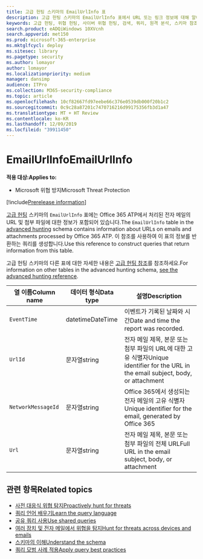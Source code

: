 ```yaml
---
title: 고급 헌팅 스키마의 EmailUrlInfo 표
description: 고급 헌팅 스키마의 EmailUrlInfo 표에서 URL 또는 링크 정보에 대해 알아봅니다.
keywords: 고급 헌팅, 위협 헌팅, 사이버 위협 헌팅, 검색, 쿼리, 원격 분석, 스키마 참조, kusto, 표, 열, 데이터 형식, 설명, EmailUrlInfo, 네트워크 메시지 ID, URL, 링크
search.product: eADQiWindows 10XVcnh
search.appverid: met150
ms.prod: microsoft-365-enterprise
ms.mktglfcycl: deploy
ms.sitesec: library
ms.pagetype: security
ms.author: lomayor
author: lomayor
ms.localizationpriority: medium
manager: dansimp
audience: ITPro
ms.collection: M365-security-compliance
ms.topic: article
ms.openlocfilehash: 10cf82667fd97eebe66c376e0539db000f20b1c2
ms.sourcegitcommit: 0c9c28a87201c7470716216d99175356fb3d1a47
ms.translationtype: MT + HT Review
ms.contentlocale: ko-KR
ms.lasthandoff: 12/09/2019
ms.locfileid: "39911450"
---
```

# <a name="emailurlinfo"></a><span data-ttu-id="16d7d-104">EmailUrlInfo</span><span class="sxs-lookup"><span data-stu-id="16d7d-104">EmailUrlInfo</span></span>

<span data-ttu-id="16d7d-105">**적용 대상:**</span><span class="sxs-lookup"><span data-stu-id="16d7d-105">**Applies to:**</span></span>
- <span data-ttu-id="16d7d-106">Microsoft 위협 방지</span><span class="sxs-lookup"><span data-stu-id="16d7d-106">Microsoft Threat Protection</span></span>

[!include[Prerelease information](prerelease.md)]

<span data-ttu-id="16d7d-107">[고급 헌팅](advanced-hunting-overview.md) 스키마의 `EmailUrlInfo` 표에는 Office 365 ATP에서 처리된 전자 메일의 URL 및 첨부 파일에 대한 정보가 포함되어 있습니다.</span><span class="sxs-lookup"><span data-stu-id="16d7d-107">The `EmailUrlInfo` table in the [advanced hunting](advanced-hunting-overview.md) schema contains information about URLs on emails and attachments processed by Office 365 ATP.</span></span> <span data-ttu-id="16d7d-108">이 참조를 사용하여 이 표의 정보를 반환하는 쿼리를 생성합니다.</span><span class="sxs-lookup"><span data-stu-id="16d7d-108">Use this reference to construct queries that return information from this table.</span></span>

<span data-ttu-id="16d7d-109">고급 헌팅 스키마의 다른 표에 대한 자세한 내용은 [고급 헌팅 참조](advanced-hunting-schema-tables.md)를 참조하세요.</span><span class="sxs-lookup"><span data-stu-id="16d7d-109">For information on other tables in the advanced hunting schema, [see the advanced hunting reference](advanced-hunting-schema-tables.md).</span></span>

| <span data-ttu-id="16d7d-110">열 이름</span><span class="sxs-lookup"><span data-stu-id="16d7d-110">Column name</span></span> | <span data-ttu-id="16d7d-111">데이터 형식</span><span class="sxs-lookup"><span data-stu-id="16d7d-111">Data type</span></span> | <span data-ttu-id="16d7d-112">설명</span><span class="sxs-lookup"><span data-stu-id="16d7d-112">Description</span></span> |
|-------------|-----------|-------------|
| `EventTime` | <span data-ttu-id="16d7d-113">datetime</span><span class="sxs-lookup"><span data-stu-id="16d7d-113">DateTime</span></span> | <span data-ttu-id="16d7d-114">이벤트가 기록된 날짜와 시간</span><span class="sxs-lookup"><span data-stu-id="16d7d-114">Date and time the report was recorded.</span></span> |
| `UrlId` | <span data-ttu-id="16d7d-115">문자열</span><span class="sxs-lookup"><span data-stu-id="16d7d-115">string</span></span> | <span data-ttu-id="16d7d-116">전자 메일 제목, 본문 또는 첨부 파일의 URL에 대한 고유 식별자</span><span class="sxs-lookup"><span data-stu-id="16d7d-116">Unique identifier for the URL in the email subject, body, or attachment</span></span> |
| `NetworkMessageId` | <span data-ttu-id="16d7d-117">문자열</span><span class="sxs-lookup"><span data-stu-id="16d7d-117">string</span></span> | <span data-ttu-id="16d7d-118">Office 365에서 생성되는 전자 메일의 고유 식별자</span><span class="sxs-lookup"><span data-stu-id="16d7d-118">Unique identifier for the email, generated by Office 365</span></span> |
| `Url` | <span data-ttu-id="16d7d-119">문자열</span><span class="sxs-lookup"><span data-stu-id="16d7d-119">string</span></span> | <span data-ttu-id="16d7d-120">전자 메일 제목, 본문 또는 첨부 파일의 전체 URL</span><span class="sxs-lookup"><span data-stu-id="16d7d-120">Full URL in the email subject, body, or attachment</span></span> |

## <a name="related-topics"></a><span data-ttu-id="16d7d-121">관련 항목</span><span class="sxs-lookup"><span data-stu-id="16d7d-121">Related topics</span></span>
- [<span data-ttu-id="16d7d-122">사전 대응식 위협 탐지</span><span class="sxs-lookup"><span data-stu-id="16d7d-122">Proactively hunt for threats</span></span>](advanced-hunting-overview.md)
- [<span data-ttu-id="16d7d-123">쿼리 언어 배우기</span><span class="sxs-lookup"><span data-stu-id="16d7d-123">Learn the query language</span></span>](advanced-hunting-query-language.md)
- [<span data-ttu-id="16d7d-124">공유 쿼리 사용</span><span class="sxs-lookup"><span data-stu-id="16d7d-124">Use shared queries</span></span>](advanced-hunting-shared-queries.md)
- [<span data-ttu-id="16d7d-125">여러 장치 및 전자 메일에서 위협을 탐지</span><span class="sxs-lookup"><span data-stu-id="16d7d-125">Hunt for threats across devices and emails</span></span>](advanced-hunting-query-emails-devices.md)
- [<span data-ttu-id="16d7d-126">스키마의 이해</span><span class="sxs-lookup"><span data-stu-id="16d7d-126">Understand the schema</span></span>](advanced-hunting-schema-tables.md)
- [<span data-ttu-id="16d7d-127">쿼리 모범 사례 적용</span><span class="sxs-lookup"><span data-stu-id="16d7d-127">Apply query best practices</span></span>](advanced-hunting-best-practices.md)